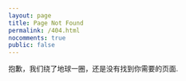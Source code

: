 ```yaml
---
layout: page
title: Page Not Found
permalink: /404.html
nocomments: true
public: false
---
```


抱歉，我们绕了地球一圈，还是没有找到你需要的页面.
